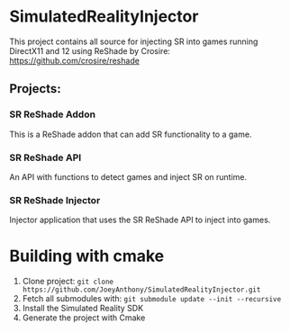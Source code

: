# SimulatedRealityInjector
This project contains all source for injecting SR into games running DirectX11 and 12 using ReShade by Crosire: https://github.com/crosire/reshade

## Projects:

### SR ReShade Addon
This is a ReShade addon that can add SR functionality to a game.

### SR ReShade API
An API with functions to detect games and inject SR on runtime.

### SR ReShade Injector
Injector application that uses the SR ReShade API to inject into games.

# Building with cmake
1. Clone project: `git clone https://github.com/JoeyAnthony/SimulatedRealityInjector.git`
2. Fetch all submodules with: `git submodule update --init --recursive`
3. Install the Simulated Reality SDK
3. Generate the project with Cmake
